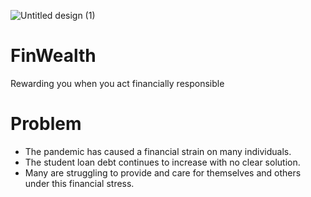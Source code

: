 ![Untitled design (1)](https://user-images.githubusercontent.com/52230497/115115476-4aa11d80-9fb2-11eb-838d-e76885a1e8c9.png)


# FinWealth 
Rewarding you when you act financially responsible


# Problem
- The pandemic has caused a financial strain on many individuals.
- The student loan debt continues to increase with no clear solution.
- Many are struggling to provide and care for themselves and others under this financial stress.



